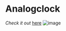 # Analogclock
*Check it out* [here](https://nx17bruh.github.io/Analogclock/)
![image](https://github.com/nx17bruh/Analogclock/assets/134150626/16ab56f2-6154-45e1-8fba-8873513f2f60)

